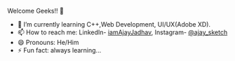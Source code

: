 Welcome Geeks!! 👋
- 🌱 I’m currently learning C++,Web Development, UI/UX(Adobe XD).
- 📫 How to reach me: LinkedIn- [iamAjayJadhav](https://www.linkedin.com/in/iamajayjadhav), Instagram- [@ajay_sketch](https://www.instagram.com/ajay_sketch/)
- 😄 Pronouns: He/Him
- ⚡ Fun fact: always learning...
